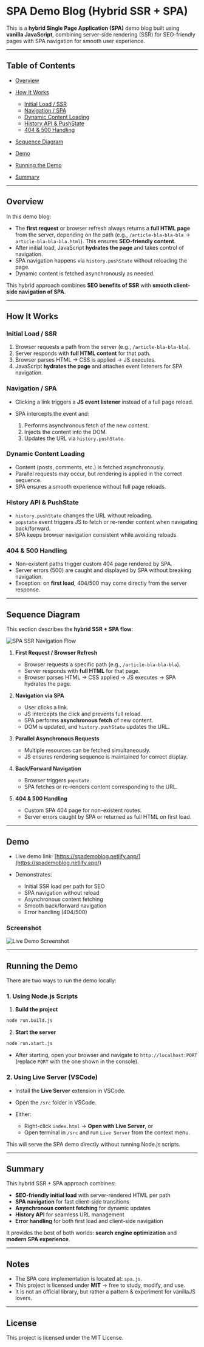 # SPA Demo Blog (Hybrid SSR + SPA)

This is a **hybrid Single Page Application (SPA)** demo blog built using **vanilla JavaScript**, combining server-side rendering (SSR) for SEO-friendly pages with SPA navigation for smooth user experience.

---

## Table of Contents

* [Overview](#overview)
* [How It Works](#how-it-works)

  * [Initial Load / SSR](#initial-load--ssr)
  * [Navigation / SPA](#navigation--spa)
  * [Dynamic Content Loading](#dynamic-content-loading)
  * [History API & PushState](#history-api--pushstate)
  * [404 & 500 Handling](#404--500-handling)
* [Sequence Diagram](#sequence-diagram)
* [Demo](#demo)
* [Running the Demo](#running-the-demo)
* [Summary](#summary)

---

## Overview

In this demo blog:

* The **first request** or browser refresh always returns a **full HTML page** from the server, depending on the path (e.g., `/article-bla-bla-bla` → `article-bla-bla-bla.html`). This ensures **SEO-friendly content**.
* After initial load, JavaScript **hydrates the page** and takes control of navigation.
* SPA navigation happens via `history.pushState` without reloading the page.
* Dynamic content is fetched asynchronously as needed.

This hybrid approach combines **SEO benefits of SSR** with **smooth client-side navigation of SPA**.

---

## How It Works

### Initial Load / SSR

1. Browser requests a path from the server (e.g., `/article-bla-bla-bla`).
2. Server responds with **full HTML content** for that path.
3. Browser parses HTML → CSS is applied → JS executes.
4. JavaScript **hydrates the page** and attaches event listeners for SPA navigation.

### Navigation / SPA

* Clicking a link triggers a **JS event listener** instead of a full page reload.
* SPA intercepts the event and:

  1. Performs asynchronous fetch of the new content.
  2. Injects the content into the DOM.
  3. Updates the URL via `history.pushState`.

### Dynamic Content Loading

* Content (posts, comments, etc.) is fetched asynchronously.
* Parallel requests may occur, but rendering is applied in the correct sequence.
* SPA ensures a smooth experience without full page reloads.

### History API & PushState

* `history.pushState` changes the URL without reloading.
* `popstate` event triggers JS to fetch or re-render content when navigating back/forward.
* SPA keeps browser navigation consistent while avoiding reloads.

### 404 & 500 Handling

* Non-existent paths trigger custom 404 page rendered by SPA.
* Server errors (500) are caught and displayed by SPA without breaking navigation.
* Exception: on **first load**, 404/500 may come directly from the server response.

---

## Sequence Diagram

This section describes the **hybrid SSR + SPA flow**:

![SPA SSR Navigation Flow](doc/spa-ssr-navigation-flow.sequence-diagram.png)

1. **First Request / Browser Refresh**

   * Browser requests a specific path (e.g., `/article-bla-bla-bla`).
   * Server responds with **full HTML** for that page.
   * Browser parses HTML → CSS applied → JS executes → SPA hydrates the page.

2. **Navigation via SPA**

   * User clicks a link.
   * JS intercepts the click and prevents full reload.
   * SPA performs **asynchronous fetch** of new content.
   * DOM is updated, and `history.pushState` updates the URL.

3. **Parallel Asynchronous Requests**

   * Multiple resources can be fetched simultaneously.
   * JS ensures rendering sequence is maintained for correct display.

4. **Back/Forward Navigation**

   * Browser triggers `popstate`.
   * SPA fetches or re-renders content corresponding to the URL.

5. **404 & 500 Handling**

   * Custom SPA 404 page for non-existent routes.
   * Server errors caught by SPA or returned as full HTML on first load.

---

## Demo

* Live demo link: [https://spademoblog.netlify.app/](https://spademoblog.netlify.app/)
* Demonstrates:

  * Initial SSR load per path for SEO
  * SPA navigation without reload
  * Asynchronous content fetching
  * Smooth back/forward navigation
  * Error handling (404/500)

### Screenshot

![Live Demo Screenshot](doc/screenshot.png)

---

## Running the Demo

There are two ways to run the demo locally:

### 1. Using Node.js Scripts

1. **Build the project**

```bash
node run.build.js
```

2. **Start the server**

```bash
node run.start.js
```

* After starting, open your browser and navigate to `http://localhost:PORT` (replace `PORT` with the one shown in the console).

### 2. Using Live Server (VSCode)

* Install the **Live Server** extension in VSCode.
* Open the `/src` folder in VSCode.
* Either:

  * Right-click `index.html` → **Open with Live Server**, or
  * Open terminal in `/src` and run `Live Server` from the context menu.

This will serve the SPA demo directly without running Node.js scripts.

---

## Summary

This hybrid SSR + SPA approach combines:

* **SEO-friendly initial load** with server-rendered HTML per path
* **SPA navigation** for fast client-side transitions
* **Asynchronous content fetching** for dynamic updates
* **History API** for seamless URL management
* **Error handling** for both first load and client-side navigation

It provides the best of both worlds: **search engine optimization** and **modern SPA experience**.

---

## Notes
- The SPA core implementation is located at: `spa.js`.  
- This project is licensed under **MIT** → free to study, modify, and use.  
- It is not an official library, but rather a pattern & experiment for vanillaJS lovers.  

---

## License

This project is licensed under the MIT License.
